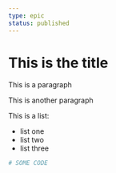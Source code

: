 ```yaml
---
type: epic
status: published
---
```


# This is the title

This is a paragraph

This is another paragraph

This is a list:

- list one
- list two
- list three

```ruby
# SOME CODE
```
